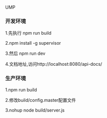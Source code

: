 UMP

### 开发环境
1.先执行 npm run build

2.npm install -g supervisor

3.然后 npm run dev

4.文档地址,访问http://localhost:8080/api-docs/

### 生产环境
1.npm run build

2.修改build/config.master配置文件

3.nohup node build/server.js
